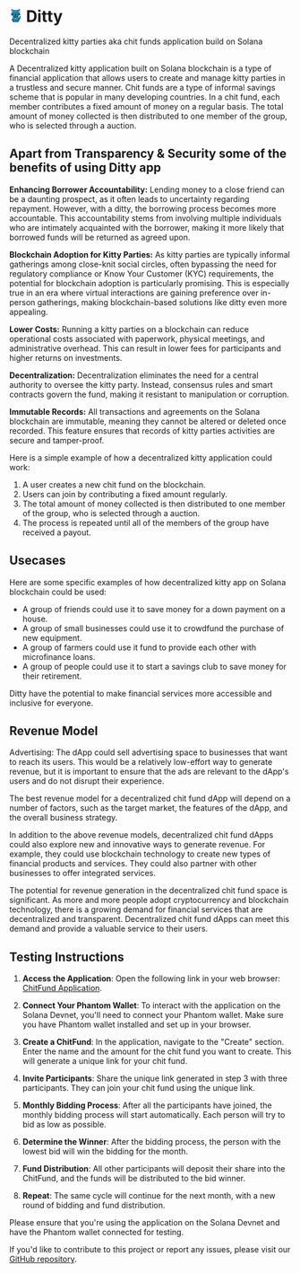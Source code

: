 # <img src="doc/ditty-logo.png" width="23px" alt="ditty-logo"> Ditty
Decentralized kitty parties aka chit funds application build on Solana blockchain

A Decentralized kitty application built on Solana blockchain is a type of financial application that allows users to create and manage kitty parties in a trustless and secure manner. Chit funds are a type of informal savings scheme that is popular in many developing countries. In a chit fund, each member contributes a fixed amount of money on a regular basis. The total amount of money collected is then distributed to one member of the group, who is selected through a auction.

## Apart from Transparency & Security some of the benefits of using Ditty app

**Enhancing Borrower Accountability:**
Lending money to a close friend can be a daunting prospect, as it often leads to uncertainty regarding repayment. However, with a ditty, the borrowing process becomes more accountable. This accountability stems from involving multiple individuals who are intimately acquainted with the borrower, making it more likely that borrowed funds will be returned as agreed upon.

**Blockchain Adoption for Kitty Parties:**
As kitty parties are typically informal gatherings among close-knit social circles, often bypassing the need for regulatory compliance or Know Your Customer (KYC) requirements, the potential for blockchain adoption is particularly promising. This is especially true in an era where virtual interactions are gaining preference over in-person gatherings, making blockchain-based solutions like ditty even more appealing.

**Lower Costs:**
Running a kitty parties on a blockchain can reduce operational costs associated with paperwork, physical meetings, and administrative overhead. This can result in lower fees for participants and higher returns on investments.

**Decentralization:**
Decentralization eliminates the need for a central authority to oversee the kitty party. Instead, consensus rules and smart contracts govern the fund, making it resistant to manipulation or corruption.

**Immutable Records:**
All transactions and agreements on the Solana blockchain are immutable, meaning they cannot be altered or deleted once recorded. This feature ensures that records of kitty parties activities are secure and tamper-proof.

Here is a simple example of how a decentralized kitty application could work:
1) A user creates a new chit fund on the blockchain.
2) Users can join by contributing a fixed amount regularly.
3) The total amount of money collected is then distributed to one member of the group, who is selected through a auction.
4) The process is repeated until all of the members of the group have received a payout.
   
## Usecases
Here are some specific examples of how decentralized kitty app on Solana blockchain could be used:
- A group of friends could use it to save money for a down payment on a house.
- A group of small businesses could use it to crowdfund the purchase of new equipment.
- A group of farmers could use it fund to provide each other with microfinance loans.
- A group of people could use it to start a savings club to save money for their retirement.

Ditty have the potential to make financial services more accessible and inclusive for everyone.





## Revenue Model 


Advertising: The dApp could sell advertising space to businesses that want to reach its users. This would be a relatively low-effort way to generate revenue, but it is important to ensure that the ads are relevant to the dApp's users and do not disrupt their experience.


The best revenue model for a decentralized chit fund dApp will depend on a number of factors, such as the target market, the features of the dApp, and the overall business strategy.

In addition to the above revenue models, decentralized chit fund dApps could also explore new and innovative ways to generate revenue. For example, they could use blockchain technology to create new types of financial products and services. They could also partner with other businesses to offer integrated services.

The potential for revenue generation in the decentralized chit fund space is significant. As more and more people adopt cryptocurrency and blockchain technology, there is a growing demand for financial services that are decentralized and transparent. Decentralized chit fund dApps can meet this demand and provide a valuable service to their users.

## Testing Instructions

1. **Access the Application**: Open the following link in your web browser: [ChitFund Application](https://ditty-sol.vercel.app/).

2. **Connect Your Phantom Wallet**: To interact with the application on the Solana Devnet, you'll need to connect your Phantom wallet. Make sure you have Phantom wallet installed and set up in your browser.

3. **Create a ChitFund**: In the application, navigate to the "Create" section. Enter the name and the amount for the chit fund you want to create. This will generate a unique link for your chit fund.

4. **Invite Participants**: Share the unique link generated in step 3 with three participants. They can join your chit fund using the unique link.

5. **Monthly Bidding Process**: After all the participants have joined, the monthly bidding process will start automatically. Each person will try to bid as low as possible.

6. **Determine the Winner**: After the bidding process, the person with the lowest bid will win the bidding for the month.

7. **Fund Distribution**: All other participants will deposit their share into the ChitFund, and the funds will be distributed to the bid winner.

8. **Repeat**: The same cycle will continue for the next month, with a new round of bidding and fund distribution.

Please ensure that you're using the application on the Solana Devnet and have the Phantom wallet connected for testing.

If you'd like to contribute to this project or report any issues, please visit our [GitHub repository](https://github.com/lokeshwaran100/ditty).
